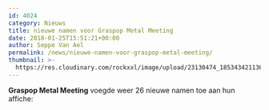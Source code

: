 ```yaml
---
id: 4024
category: Nieuws
title: nieuwe namen voor Graspop Metal Meeting
date: 2018-01-25T15:51:21+00:00
author: Seppe Van Ael
permalink: /news/nieuwe-namen-voor-graspop-metal-meeting/
thumbnail: >-
  https://res.cloudinary.com/rockxxl/image/upload/23130474_1853434211363395_1345651582860734929_n.jpg
---
```

<div data-block="true" data-editor="1m6hp" data-offset-key="e8uoe-0-0">
  <strong>Graspop Metal Meeting</strong> voegde weer 26 nieuwe namen toe aan hun affiche:
</div>

<div data-block="true" data-editor="1m6hp" data-offset-key="e8uoe-0-0">
</div>

<div class="" data-block="true" data-editor="1m6hp" data-offset-key="e8uoe-0-0">
  <a href="http://www.rockxxl.coma>
</div>

<div data-block="true" data-editor="1m6hp" data-offset-key="e8uoe-0-0">
</div>

<div class="" data-block="true" data-editor="1m6hp" data-offset-key="451uq-0-0">
</div>